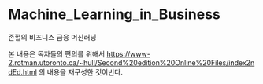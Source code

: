 # Machine_Learning_in_Business
존헐의 비즈니스 금융 머신러닝

본 내용은 독자들의 편의를 위해서 
https://www-2.rotman.utoronto.ca/~hull/Second%20edition%20Online%20Files/index2ndEd.html
의 내용을 재구성한 것이빈다.


